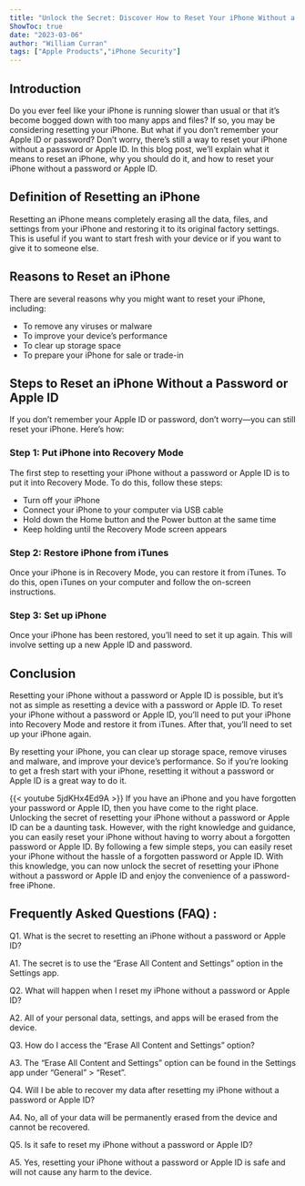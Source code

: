 ```yaml
---
title: "Unlock the Secret: Discover How to Reset Your iPhone Without a Password or Apple ID!"
ShowToc: true 
date: "2023-03-06"
author: "William Curran" 
tags: ["Apple Products","iPhone Security"]
---
```

## Introduction

Do you ever feel like your iPhone is running slower than usual or that it’s become bogged down with too many apps and files? If so, you may be considering resetting your iPhone. But what if you don’t remember your Apple ID or password? Don’t worry, there’s still a way to reset your iPhone without a password or Apple ID. In this blog post, we’ll explain what it means to reset an iPhone, why you should do it, and how to reset your iPhone without a password or Apple ID. 

## Definition of Resetting an iPhone

Resetting an iPhone means completely erasing all the data, files, and settings from your iPhone and restoring it to its original factory settings. This is useful if you want to start fresh with your device or if you want to give it to someone else. 

## Reasons to Reset an iPhone

There are several reasons why you might want to reset your iPhone, including: 

- To remove any viruses or malware
- To improve your device’s performance 
- To clear up storage space 
- To prepare your iPhone for sale or trade-in 

## Steps to Reset an iPhone Without a Password or Apple ID 

If you don’t remember your Apple ID or password, don’t worry—you can still reset your iPhone. Here’s how: 

### Step 1: Put iPhone into Recovery Mode 

The first step to resetting your iPhone without a password or Apple ID is to put it into Recovery Mode. To do this, follow these steps: 

- Turn off your iPhone 
- Connect your iPhone to your computer via USB cable 
- Hold down the Home button and the Power button at the same time
- Keep holding until the Recovery Mode screen appears 

### Step 2: Restore iPhone from iTunes 

Once your iPhone is in Recovery Mode, you can restore it from iTunes. To do this, open iTunes on your computer and follow the on-screen instructions. 

### Step 3: Set up iPhone 

Once your iPhone has been restored, you’ll need to set it up again. This will involve setting up a new Apple ID and password. 

## Conclusion

Resetting your iPhone without a password or Apple ID is possible, but it’s not as simple as resetting a device with a password or Apple ID. To reset your iPhone without a password or Apple ID, you’ll need to put your iPhone into Recovery Mode and restore it from iTunes. After that, you’ll need to set up your iPhone again. 

By resetting your iPhone, you can clear up storage space, remove viruses and malware, and improve your device’s performance. So if you’re looking to get a fresh start with your iPhone, resetting it without a password or Apple ID is a great way to do it.

{{< youtube 5jdKHx4Ed9A >}} 
If you have an iPhone and you have forgotten your password or Apple ID, then you have come to the right place. Unlocking the secret of resetting your iPhone without a password or Apple ID can be a daunting task. However, with the right knowledge and guidance, you can easily reset your iPhone without having to worry about a forgotten password or Apple ID. By following a few simple steps, you can easily reset your iPhone without the hassle of a forgotten password or Apple ID. With this knowledge, you can now unlock the secret of resetting your iPhone without a password or Apple ID and enjoy the convenience of a password-free iPhone.

## Frequently Asked Questions (FAQ) :
Q1. What is the secret to resetting an iPhone without a password or Apple ID?
 
A1. The secret is to use the “Erase All Content and Settings” option in the Settings app.

Q2. What will happen when I reset my iPhone without a password or Apple ID?

A2. All of your personal data, settings, and apps will be erased from the device.

Q3. How do I access the “Erase All Content and Settings” option?

A3. The “Erase All Content and Settings” option can be found in the Settings app under “General” > “Reset”.

Q4. Will I be able to recover my data after resetting my iPhone without a password or Apple ID?

A4. No, all of your data will be permanently erased from the device and cannot be recovered.

Q5. Is it safe to reset my iPhone without a password or Apple ID?

A5. Yes, resetting your iPhone without a password or Apple ID is safe and will not cause any harm to the device.



